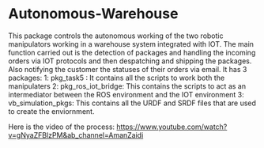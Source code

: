 # Autonomous-Warehouse
This package controls the autonomous working of the two robotic manipulators working in a warehouse system integrated with IOT. The main function carried out is the detection of packages and handling the incoming orders via IOT protocols and then despatching and shipping the packages. Also notifying the customer the statuses of their orders via email.
It has 3 packages:
1: pkg_task5 : It contains all the scripts to work both the manipulaters
2: pkg_ros_iot_bridge: This contains the scripts to act as an intermediator between the ROS environment and the IOT environment
3: vb_simulation_pkgs: This contains all the URDF and SRDF files that are used to create the enviornment. 

Here is the video of the process: https://www.youtube.com/watch?v=gNyaZFBlzPM&ab_channel=AmanZaidi
